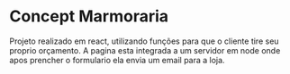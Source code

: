 <h1>Concept Marmoraria</h1>

Projeto realizado em react, utilizando funções para que o cliente tire seu proprio orçamento.
A pagina esta integrada a um servidor em node onde apos prencher o formulario ela envia um email para a loja.
